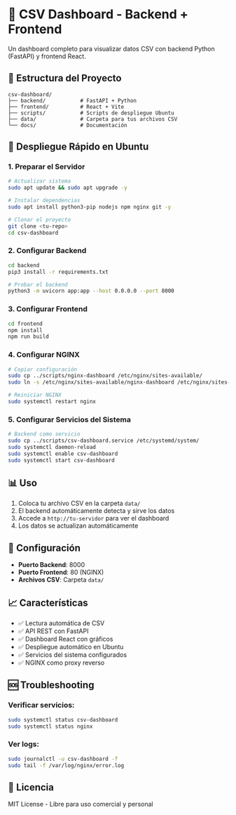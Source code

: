 # 🚀 CSV Dashboard - Backend + Frontend

Un dashboard completo para visualizar datos CSV con backend Python (FastAPI) y frontend React.

## 📁 Estructura del Proyecto

```
csv-dashboard/
├── backend/           # FastAPI + Python
├── frontend/          # React + Vite
├── scripts/           # Scripts de despliegue Ubuntu
├── data/              # Carpeta para tus archivos CSV
└── docs/              # Documentación
```

## 🚀 Despliegue Rápido en Ubuntu

### 1. Preparar el Servidor

```bash
# Actualizar sistema
sudo apt update && sudo apt upgrade -y

# Instalar dependencias
sudo apt install python3-pip nodejs npm nginx git -y

# Clonar el proyecto
git clone <tu-repo>
cd csv-dashboard
```

### 2. Configurar Backend

```bash
cd backend
pip3 install -r requirements.txt

# Probar el backend
python3 -m uvicorn app:app --host 0.0.0.0 --port 8000
```

### 3. Configurar Frontend

```bash
cd frontend
npm install
npm run build
```

### 4. Configurar NGINX

```bash
# Copiar configuración
sudo cp ../scripts/nginx-dashboard /etc/nginx/sites-available/
sudo ln -s /etc/nginx/sites-available/nginx-dashboard /etc/nginx/sites-enabled/

# Reiniciar NGINX
sudo systemctl restart nginx
```

### 5. Configurar Servicios del Sistema

```bash
# Backend como servicio
sudo cp ../scripts/csv-dashboard.service /etc/systemd/system/
sudo systemctl daemon-reload
sudo systemctl enable csv-dashboard
sudo systemctl start csv-dashboard
```

## 📊 Uso

1. Coloca tu archivo CSV en la carpeta `data/`
2. El backend automáticamente detecta y sirve los datos
3. Accede a `http://tu-servidor` para ver el dashboard
4. Los datos se actualizan automáticamente

## 🔧 Configuración

- **Puerto Backend**: 8000
- **Puerto Frontend**: 80 (NGINX)
- **Archivos CSV**: Carpeta `data/`

## 📈 Características

- ✅ Lectura automática de CSV
- ✅ API REST con FastAPI
- ✅ Dashboard React con gráficos
- ✅ Despliegue automático en Ubuntu
- ✅ Servicios del sistema configurados
- ✅ NGINX como proxy reverso

## 🆘 Troubleshooting

### Verificar servicios:
```bash
sudo systemctl status csv-dashboard
sudo systemctl status nginx
```

### Ver logs:
```bash
sudo journalctl -u csv-dashboard -f
sudo tail -f /var/log/nginx/error.log
```

## 📝 Licencia

MIT License - Libre para uso comercial y personal
